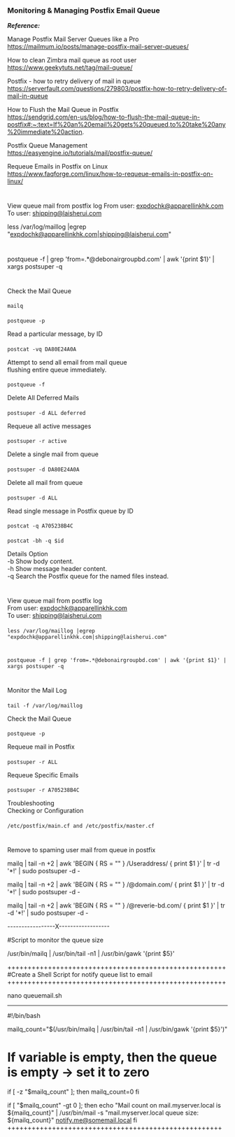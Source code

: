 
### Monitoring & Managing Postfix Email Queue

<b><i>Reference:</b></i>

Manage Postfix Mail Server Queues like a Pro <br>
https://mailmum.io/posts/manage-postfix-mail-server-queues/


How to clean Zimbra mail queue as root user <br>
https://www.geekytuts.net/tag/mail-queue/

Postfix - how to retry delivery of mail in queue <br>
https://serverfault.com/questions/279803/postfix-how-to-retry-delivery-of-mail-in-queue

How to Flush the Mail Queue in Postfix <br>
https://sendgrid.com/en-us/blog/how-to-flush-the-mail-queue-in-postfix#:~:text=If%20an%20email%20gets%20queued,to%20take%20any%20immediate%20action.

Postfix Queue Management <br>
https://easyengine.io/tutorials/mail/postfix-queue/

Requeue Emails in Postfix on Linux <br>
https://www.faqforge.com/linux/how-to-requeue-emails-in-postfix-on-linux/

#

#
View queue mail from postfix log 
From user: expdochk@apparellinkhk.com
To user: shipping@laisherui.com

less /var/log/maillog |egrep "expdochk@apparellinkhk.com|shipping@laisherui.com"

#

postqueue -f | grep 'from=.*@debonairgroupbd.com' | awk '{print $1}' | xargs postsuper -q

#

Check the Mail Queue
####
    mailq 
####
    postqueue -p 

Read a particular message, by ID 
####
    postcat -vq DA80E24A0A

Attempt to send all email from mail queue <br>
flushing entire queue immediately.
####
    postqueue -f 

Delete All Deferred Mails
####
    postsuper -d ALL deferred

Requeue all active messages 
####
    postsuper -r active 

Delete a single mail from queue
####
    postsuper -d DA80E24A0A

Delete all mail from queue
####
    postsuper -d ALL 

Read single message in Postfix queue by ID
####
    postcat -q A705238B4C
####
    postcat -bh -q $id

Details Option <br>
-b 	Show body content. <br>
-h 	Show message header content. <br>
-q 	Search the Postfix queue for the named files instead. <br>

#
View queue mail from postfix log <br> 
From user: expdochk@apparellinkhk.com <br>
To user: shipping@laisherui.com <br>
####
    less /var/log/maillog |egrep "expdochk@apparellinkhk.com|shipping@laisherui.com"

#
####
    postqueue -f | grep 'from=.*@debonairgroupbd.com' | awk '{print $1}' | xargs postsuper -q

#
Monitor the Mail Log
####
    tail -f /var/log/maillog

Check the Mail Queue
####
    postqueue -p 

Requeue mail in Postfix
####
    postsuper -r ALL

Requeue Specific Emails
####
    postsuper -r A705238B4C

Troubleshooting <br>
Checking or Configuration
####
    /etc/postfix/main.cf and /etc/postfix/master.cf

#
Remove to spaming user mail from queue in postfix


mailq | tail -n +2 | awk 'BEGIN { RS = "" } /Useraddress/ { print $1 }' | tr -d '*!' | sudo postsuper -d -


mailq | tail -n +2 | awk 'BEGIN { RS = "" } /@domain.com/ { print $1 }' | tr -d '*!' | sudo postsuper -d -


mailq | tail -n +2 | awk 'BEGIN { RS = "" } /@reverie-bd.com/ { print $1 }' | tr -d '*!' | sudo postsuper -d -

-----------------X------------------

#Script to monitor the queue size

/usr/bin/mailq | /usr/bin/tail -n1 | /usr/bin/gawk '{print $5}'

++++++++++++++++++++++++++++++++++++++++++++++++++++++
#Create a Shell Script for notify queue list to email
++++++++++++++++++++++++++++++++++++++++++++++++++++++

nano queuemail.sh

-----------------
#!/bin/bash

mailq_count="$(/usr/bin/mailq | /usr/bin/tail -n1 | /usr/bin/gawk '{print $5}')"

# If variable is empty, then the queue is empty -> set it to zero
if [ -z "$mailq_count" ]; then
  mailq_count=0
fi

if [ "$mailq_count" -gt 0 ]; then
  echo "Mail count on mail.myserver.local is ${mailq_count}" | /usr/bin/mail -s "mail.myserver.local queue size: ${mailq_count}" notify.me@somemail.local
fi
+++++++++++++++++++++++++++++++++++++++++++++++++++++
